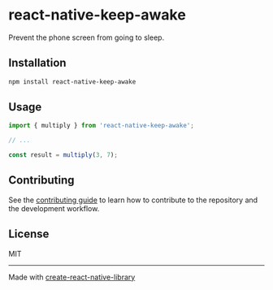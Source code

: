 # react-native-keep-awake

Prevent the phone screen from going to sleep.

## Installation


```sh
npm install react-native-keep-awake
```


## Usage


```js
import { multiply } from 'react-native-keep-awake';

// ...

const result = multiply(3, 7);
```


## Contributing

See the [contributing guide](CONTRIBUTING.md) to learn how to contribute to the repository and the development workflow.

## License

MIT

---

Made with [create-react-native-library](https://github.com/callstack/react-native-builder-bob)

